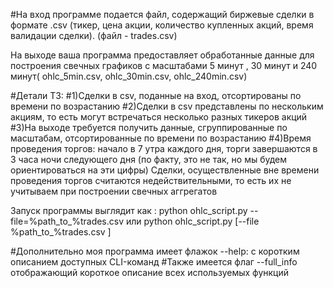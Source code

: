 #На вход программе подается файл, содержащий биржевые сделки в формате .csv (тикер, цена акции, количество купленных акций,
время валидации сделки). (файл - trades.csv)


На выходе ваша программа предоставляет обработанные данные для построения свечных графиков с масштабами 5 минут , 30 минут и 240 минут(
ohlc_5min.csv, ohlc_30min.csv, ohlc_240min.csv)



#Детали ТЗ:
#1)Cделки в csv, поданные на вход, отсортированы по времени по возрастанию
#2)Cделки в csv представлены по нескольким акциям, то есть могут встречаться несколько разных тикеров акций
#3)На выходе требуется получить данные, сгруппированные по масштабам, отсортированные по времени по возрастанию
#4)Время проведения торгов: начало в 7 утра каждого дня, торги завершаются в 3 часа ночи следующего дня (по факту, это не так,
но мы будем ориентироваться на эти цифры)
Cделки, осуществленные вне времени проведения торгов считаются недействительными, то есть их не учитываем при построении свечных
аггрегатов

Запуск программы выглядит как : 
python ohlc_script.py --file=%path_to_%trades.csv или 
python ohlc_script.py [--file %path_to_%trades.csv ]

#Дополнительно моя программа имеет флажок --help: с коротким описанием доступных CLI-команд
#Также имеется флаг --full_info отображающий короткое описание всех используемых функций

